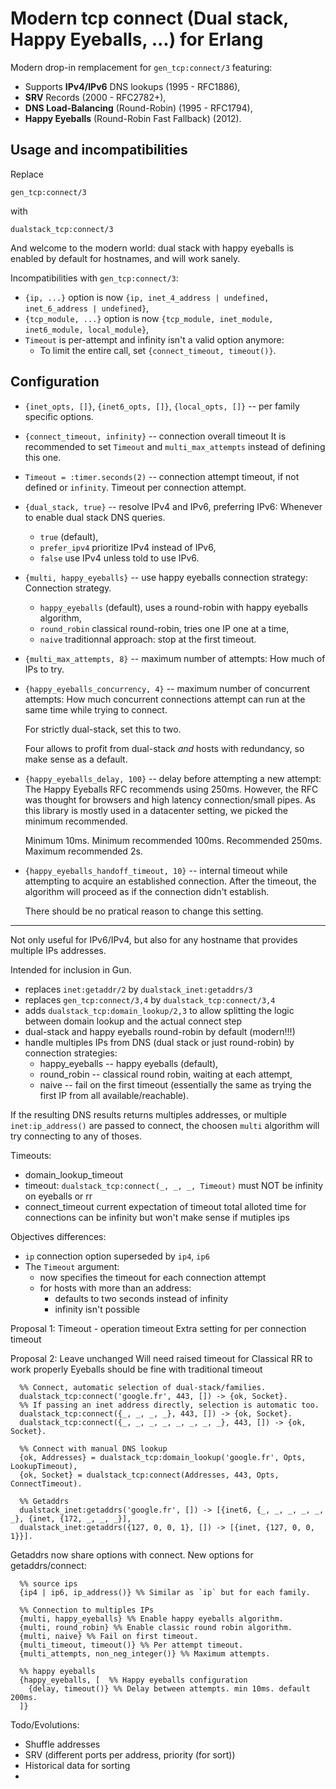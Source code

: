 # Modern tcp connect (Dual stack, Happy Eyeballs, ...) for Erlang

Modern drop-in remplacement for `gen_tcp:connect/3` featuring:

* Supports **IPv4/IPv6** DNS lookups (1995 - RFC1886),
* **SRV** Records (2000 - RFC2782+),
* **DNS Load-Balancing** (Round-Robin) (1995 - RFC1794),
* **Happy Eyeballs** (Round-Robin Fast Fallback) (2012).

## Usage and incompatibilities

Replace

    gen_tcp:connect/3

with

    dualstack_tcp:connect/3

And welcome to the modern world: dual stack with happy eyeballs is enabled by default for hostnames, and will work
sanely.

Incompatibilities with `gen_tcp:connect/3`:

* `{ip, ...}` option is now `{ip, inet_4_address | undefined, inet_6_address | undefined}`,
* `{tcp_module, ...}` option is now `{tcp_module, inet_module, inet6_module, local_module}`,
* `Timeout` is per-attempt and infinity isn't a valid option anymore:
  * To limit the entire call, set `{connect_timeout, timeout()}`.

## Configuration

* `{inet_opts, []}`, `{inet6_opts, []}`, `{local_opts, []}` -- per family specific options.

* `{connect_timeout, infinity}` -- connection overall timeout
  It is recommended to set `Timeout` and `multi_max_attempts` instead of defining this one.

* `Timeout = :timer.seconds(2)` -- connection attempt timeout, if not defined or `infinity`.
  Timeout per connection attempt.

* `{dual_stack, true}` -- resolve IPv4 and IPv6, preferring IPv6:
  Whenever to enable dual stack DNS queries.

  * `true` (default),
  * `prefer_ipv4` prioritize IPv4 instead of IPv6,
  * `false` use IPv4 unless told to use IPv6.

* `{multi, happy_eyeballs}` -- use happy eyeballs connection strategy:
  Connection strategy.

  * `happy_eyeballs` (default), uses a round-robin with happy eyeballs algorithm,
  * `round_robin` classical round-robin, tries one IP one at a time,
  * `naive` traditionnal approach: stop at the first timeout.

* `{multi_max_attempts, 8}` -- maximum number of attempts:
  How much of IPs to try.

* `{happy_eyeballs_concurrency, 4}` -- maximum number of concurrent attempts:
  How much concurrent connections attempt can run at the same time while trying to connect.

  For strictly dual-stack, set this to two.

  Four allows to profit from dual-stack _and_ hosts with redundancy, so make sense as a default.

* `{happy_eyeballs_delay, 100}` -- delay before attempting a new attempt:
  The Happy Eyeballs RFC recommends using 250ms. However, the RFC was thought for browsers and high latency
  connection/small pipes. As this library is mostly used in a datacenter setting, we picked the minimum recommended.

  Minimum 10ms. Minimum recommended 100ms. Recommended 250ms. Maximum recommended 2s.
* `{happy_eyeballs_handoff_timeout, 10}` -- internal timeout while attempting to acquire an established connection.
    After the timeout, the algorithm will proceed as if the connection didn't establish.

    There should be no pratical reason to change this setting.

---

Not only useful for IPv6/IPv4, but also for any hostname that provides multiple IPs addresses.

Intended for inclusion in Gun.

* replaces `inet:getaddr/2` by `dualstack_inet:getaddrs/3`
* replaces `gen_tcp:connect/3,4` by `dualstack_tcp:connect/3,4`
* adds `dualstack_tcp:domain_lookup/2,3` to allow splitting the logic between domain lookup and the actual connect step
* dual-stack and happy eyeballs round-robin by default (modern!!!)
* handle multiples IPs from DNS (dual stack or just round-robin) by connection strategies:
  - happy_eyeballs -- happy eyeballs (default),
  - round_robin -- classical round robin, waiting at each attempt,
  - naive -- fail on the first timeout (essentially the same as trying the first IP from all available/reachable).

If the resulting DNS results returns multiples addresses, or multiple `inet:ip_address()` are passed to connect,
the choosen `multi` algorithm will try connecting to any of thoses.

Timeouts:
 - domain_lookup_timeout
 - timeout: `dualstack_tcp:connect(_, _, _, Timeout)`
   must NOT be infinity on eyeballs or rr
 - connect_timeout
    current expectation of timeout
    total alloted time for connections
    can be infinity but won't make sense if mutiples ips

Objectives differences:
  - `ip` connection option superseded by `ip4`, `ip6`
  - The `Timeout` argument:
    - now specifies the timeout for each connection attempt
    - for hosts with more than an address:
      - defaults to two seconds instead of infinity
      - infinity isn't possible

Proposal 1:
Timeout - operation timeout
Extra setting for per connection timeout

Proposal 2:
Leave unchanged
Will need raised timeout for Classical RR to work properly
Eyeballs should be fine with traditional timeout

```
  %% Connect, automatic selection of dual-stack/families.
  dualstack_tcp:connect('google.fr', 443, []) -> {ok, Socket}.
  %% If passing an inet address directly, selection is automatic too.
  dualstack_tcp:connect({_, _, _, _}, 443, []) -> {ok, Socket}.
  dualstack_tcp:connect({_, _, _, _, _, _, _, _}, 443, []) -> {ok, Socket}.

  %% Connect with manual DNS lookup
  {ok, Addresses} = dualstack_tcp:domain_lookup('google.fr', Opts, LookupTimeout),
  {ok, Socket} = dualstack_tcp:connect(Addresses, 443, Opts, ConnectTimeout).

  %% Getaddrs
  dualstack_inet:getaddrs('google.fr', []) -> [{inet6, {_, _, _, _, _, _}, {inet, {172, _, _, _}],
  dualstack_inet:getaddrs({127, 0, 0, 1}, []) -> [{inet, {127, 0, 0, 1}}].

```

Getaddrs now share options with connect. New options for getaddrs/connect:

```
  %% source ips
  {ip4 | ip6, ip_address()} %% Similar as `ip` but for each family.

  %% Connection to multiples IPs
  {multi, happy_eyeballs} %% Enable happy eyeballs algorithm.
  {multi, round_robin} %% Enable classic round robin algorithm.
  {multi, naive} %% Fail on first timeout.
  {multi_timeout, timeout()} %% Per attempt timeout.
  {multi_attempts, non_neg_integer()} %% Maximum attempts.

  %% happy eyeballs
  {happy_eyeballs, [  %% Happy eyeballs configuration
    {delay, timeout()} %% Delay between attempts. min 10ms. default 200ms.
  ]}

```

Todo/Evolutions:
- Shuffle addresses
- SRV (different ports per address, priority (for sort))
- Historical data for sorting
-
